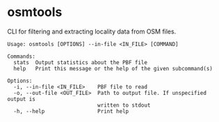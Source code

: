# osmtools

CLI for filtering and extracting locality data from OSM files.

```plain
Usage: osmtools [OPTIONS] --in-file <IN_FILE> [COMMAND]

Commands:
  stats  Output statistics about the PBF file
  help   Print this message or the help of the given subcommand(s)

Options:
  -i, --in-file <IN_FILE>    PBF file to read
  -o, --out-file <OUT_FILE>  Path to output file. If unspecified output is
                             written to stdout
  -h, --help                 Print help
```
